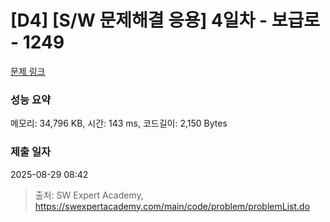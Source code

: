 # [D4] [S/W 문제해결 응용] 4일차 - 보급로 - 1249 

[문제 링크](https://swexpertacademy.com/main/code/problem/problemDetail.do?contestProbId=AV15QRX6APsCFAYD) 

### 성능 요약

메모리: 34,796 KB, 시간: 143 ms, 코드길이: 2,150 Bytes

### 제출 일자

2025-08-29 08:42



> 출처: SW Expert Academy, https://swexpertacademy.com/main/code/problem/problemList.do